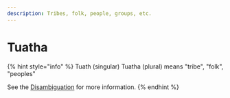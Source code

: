 ```yaml
---
description: Tribes, folk, people, groups, etc.
---
```


# Tuatha

{% hint style="info" %}
Tuath (singular) Tuatha (plural) means "tribe", "folk", "peoples"

See the [Disambiguation](../../disambiguation/tuatha-de.md) for more information.
{% endhint %}
